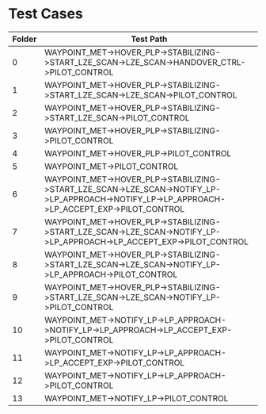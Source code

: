Test Cases
=============================================================================================================================================================
| Folder	| Test Path 																																	|
| ---------	| ---------------------------------------------------------------------------------------------------------------------------------------------	|
| 0			| WAYPOINT_MET->HOVER_PLP->STABILIZING->START_LZE_SCAN->LZE_SCAN->HANDOVER_CTRL->PILOT_CONTROL													|
| 1			| WAYPOINT_MET->HOVER_PLP->STABILIZING->START_LZE_SCAN->LZE_SCAN->PILOT_CONTROL																	|
| 2			| WAYPOINT_MET->HOVER_PLP->STABILIZING->START_LZE_SCAN->PILOT_CONTROL																			|
| 3			| WAYPOINT_MET->HOVER_PLP->STABILIZING->PILOT_CONTROL																							|
| 4			| WAYPOINT_MET->HOVER_PLP->PILOT_CONTROL																										|
| 5			| WAYPOINT_MET->PILOT_CONTROL																													|
| 6			| WAYPOINT_MET->HOVER_PLP->STABILIZING->START_LZE_SCAN->LZE_SCAN->NOTIFY_LP->LP_APPROACH->NOTIFY_LP->LP_APPROACH->LP_ACCEPT_EXP->PILOT_CONTROL	|
| 7			| WAYPOINT_MET->HOVER_PLP->STABILIZING->START_LZE_SCAN->LZE_SCAN->NOTIFY_LP->LP_APPROACH->LP_ACCEPT_EXP->PILOT_CONTROL							|
| 8			| WAYPOINT_MET->HOVER_PLP->STABILIZING->START_LZE_SCAN->LZE_SCAN->NOTIFY_LP->LP_APPROACH->PILOT_CONTROL											|
| 9			| WAYPOINT_MET->HOVER_PLP->STABILIZING->START_LZE_SCAN->LZE_SCAN->NOTIFY_LP->PILOT_CONTROL														|
| 10		| WAYPOINT_MET->NOTIFY_LP->LP_APPROACH->NOTIFY_LP->LP_APPROACH->LP_ACCEPT_EXP->PILOT_CONTROL													|
| 11		| WAYPOINT_MET->NOTIFY_LP->LP_APPROACH->LP_ACCEPT_EXP->PILOT_CONTROL																			|
| 12		| WAYPOINT_MET->NOTIFY_LP->LP_APPROACH->PILOT_CONTROL																							|
| 13		| WAYPOINT_MET->NOTIFY_LP->PILOT_CONTROL																										|
